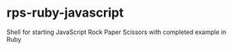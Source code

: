 rps-ruby-javascript
===================

Shell for starting JavaScript Rock Paper Scissors with completed example in Ruby
